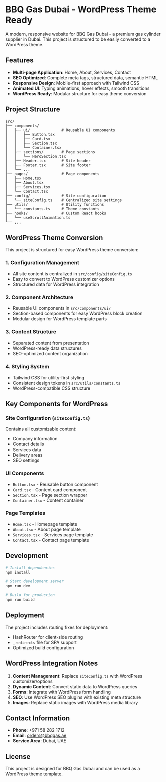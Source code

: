 # BBQ Gas Dubai - WordPress Theme Ready

A modern, responsive website for BBQ Gas Dubai - a premium gas cylinder supplier in Dubai. This project is structured to be easily converted to a WordPress theme.

## Features

- **Multi-page Application**: Home, About, Services, Contact
- **SEO Optimized**: Complete meta tags, structured data, semantic HTML
- **Responsive Design**: Mobile-first approach with Tailwind CSS
- **Animated UI**: Typing animations, hover effects, smooth transitions
- **WordPress Ready**: Modular structure for easy theme conversion

## Project Structure

```
src/
├── components/
│   ├── ui/              # Reusable UI components
│   │   ├── Button.tsx
│   │   ├── Card.tsx
│   │   ├── Section.tsx
│   │   └── Container.tsx
│   ├── sections/        # Page sections
│   │   └── HeroSection.tsx
│   ├── Header.tsx       # Site header
│   ├── Footer.tsx       # Site footer
│   └── ...
├── pages/               # Page components
│   ├── Home.tsx
│   ├── About.tsx
│   ├── Services.tsx
│   └── Contact.tsx
├── config/              # Site configuration
│   └── siteConfig.ts    # Centralized site settings
├── utils/               # Utility functions
│   └── constants.ts     # Theme constants
├── hooks/               # Custom React hooks
│   └── useScrollAnimation.ts
└── ...
```

## WordPress Theme Conversion

This project is structured for easy WordPress theme conversion:

### 1. Configuration Management
- All site content is centralized in `src/config/siteConfig.ts`
- Easy to convert to WordPress customizer options
- Structured data for WordPress integration

### 2. Component Architecture
- Reusable UI components in `src/components/ui/`
- Section-based components for easy WordPress block creation
- Modular design for WordPress template parts

### 3. Content Structure
- Separated content from presentation
- WordPress-ready data structures
- SEO-optimized content organization

### 4. Styling System
- Tailwind CSS for utility-first styling
- Consistent design tokens in `src/utils/constants.ts`
- WordPress-compatible CSS structure

## Key Components for WordPress

### Site Configuration (`siteConfig.ts`)
Contains all customizable content:
- Company information
- Contact details
- Services data
- Delivery areas
- SEO settings

### UI Components
- `Button.tsx` - Reusable button component
- `Card.tsx` - Content card component
- `Section.tsx` - Page section wrapper
- `Container.tsx` - Content container

### Page Templates
- `Home.tsx` - Homepage template
- `About.tsx` - About page template
- `Services.tsx` - Services page template
- `Contact.tsx` - Contact page template

## Development

```bash
# Install dependencies
npm install

# Start development server
npm run dev

# Build for production
npm run build
```

## Deployment

The project includes routing fixes for deployment:
- HashRouter for client-side routing
- `_redirects` file for SPA support
- Optimized build configuration

## WordPress Integration Notes

1. **Content Management**: Replace `siteConfig.ts` with WordPress customizer/options
2. **Dynamic Content**: Convert static data to WordPress queries
3. **Forms**: Integrate with WordPress form handling
4. **SEO**: Use WordPress SEO plugins with existing meta structure
5. **Images**: Replace static images with WordPress media library

## Contact Information

- **Phone**: +971 58 282 1712
- **Email**: orders@bbqgas.ae
- **Service Area**: Dubai, UAE

## License

This project is designed for BBQ Gas Dubai and can be used as a WordPress theme template.